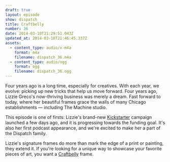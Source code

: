 ```yaml
---
draft: true
layout: episode
show: dispatch
title: Craftbelly
number: 36
date: 2014-03-10T21:29:51.043Z
updated_at: 2014-03-10T21:46:45.337Z
assets:
  - content_type: audio/x-m4a
    format: m4a
    filename: dispatch_36.m4a
  - content_type: audio/ogg
    format: ogg
    filename: dispatch_36.ogg
---
```

Four years ago is a long time, especially for creatives. With each year, we evolve: picking up new tricks that help us move forward. Four years ago, Lizzie Greco's now-thriving business was merely a dream. Fast forward to today, where her beautiful frames grace the walls of many Chicago establishments &mdash; including The Machine studio.

This episode is one of firsts: Lizzie's brand-new [Kickstarter](http://www.craftbelly.com/kickstarter) campaign launched a few days ago, and it is progressing towards the funding goal. It's also her first podcast appearance, and we're excited to make her a part of the Dispatch family.

Lizzie's signature frames do more than mark the edge of a print or painting, they extend it. If you're looking for a unique way to showcase your favorite pieces of art, you want a [Craftbelly](http://www.craftbelly.com) frame.